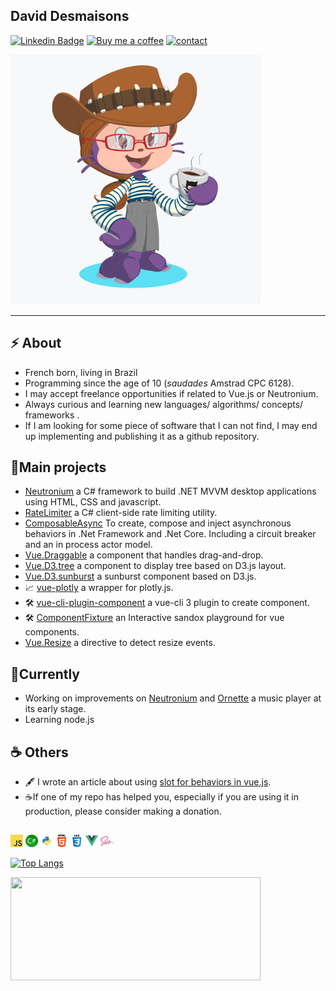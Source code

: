 




## David Desmaisons

[![Linkedin Badge](https://img.shields.io/badge/-LinkedIn-blue?style=flat-square&logo=Linkedin&logoColor=white)](https://www.linkedin.com/in/david-desmaisons-phd-mcp-csm-2b9bb028/)
[![Buy me a coffee](https://img.shields.io/badge/buy%20me%20a-coffee-yellow.svg)](https://www.paypal.com/cgi-bin/webscr?cmd=_donations&business=GYAEKQZJ4FQT2&currency_code=USD&source=url)
[![contact](https://img.shields.io/badge/contact-email-green)](mailto:desmaisons_david@hotmail.com)

<img align="right
" src="https://raw.githubusercontent.com/David-Desmaisons/David-Desmaisons/master/octocat.png" alt="my octocat" width="400"/>

---

## ⚡ About
- French born, living in Brazil
- Programming since the age of 10 (*saudades*  Amstrad CPC 6128).
- I may accept freelance opportunities if related to Vue.js or Neutronium.
- Always curious and learning new languages/ algorithms/ concepts/ frameworks . 
- If I am looking for some piece of software that I can not find, I may end up implementing and publishing it as a github repository.

## 🚀Main projects
* [Neutronium](https://github.com/NeutroniumCore/Neutronium) a C# framework to build .NET MVVM desktop applications using HTML, CSS and javascript.
* [RateLimiter](https://github.com/David-Desmaisons/RateLimiter) a C# client-side rate limiting utility.
* [ComposableAsync](https://github.com/David-Desmaisons/ComposableAsync) To create, compose and inject asynchronous behaviors in .Net Framework and .Net Core. Including a circuit breaker and an in process actor model.
* [Vue.Draggable](https://github.com/SortableJS/Vue.Draggable) a component that handles drag-and-drop.
* [Vue.D3.tree](https://github.com/David-Desmaisons/Vue.D3.tree) a component to display tree based on D3.js layout.
* [Vue.D3.sunburst](https://github.com/David-Desmaisons/Vue.D3.sunburst) a sunburst component based on D3.js.
* 📈 [vue-plotly](https://github.com/David-Desmaisons/vue-plotly) a wrapper for plotly.js.
* 🛠️ [vue-cli-plugin-component](https://github.com/David-Desmaisons/vue-cli-plugin-component) a vue-cli 3 plugin to create component.
* 🛠️ [ComponentFixture](https://github.com/David-Desmaisons/ComponentFixture) an Interactive sandox playground for vue components.
* [Vue.Resize](https://github.com/David-Desmaisons/Vue.resize) a directive to detect resize events.


## 🔭Currently
* Working on improvements on [Neutronium](https://github.com/NeutroniumCore/Neutronium) and [Ornette](https://github.com/David-Desmaisons/Ornette) a music player at its early stage.
* Learning node.js

## ☕ Others
* 🖋 I wrote an article about using [slot for behaviors in vue.js](https://www.digitalocean.com/community/tutorials/vuejs-renderless-behavior-slots).
* ☕If one of my repo has helped you, especially if you are using it in production, please consider making a donation.

## 

<code><img height="20" src="https://raw.githubusercontent.com/github/explore/80688e429a7d4ef2fca1e82350fe8e3517d3494d/topics/javascript/javascript.png"></code>
<code><img height="20" src="https://raw.githubusercontent.com/github/explore/80688e429a7d4ef2fca1e82350fe8e3517d3494d/topics/csharp/csharp.png"></code>
<code><img height="20" src="https://raw.githubusercontent.com/github/explore/80688e429a7d4ef2fca1e82350fe8e3517d3494d/topics/python/python.png"></code>
<code><img height="20" src="https://raw.githubusercontent.com/github/explore/80688e429a7d4ef2fca1e82350fe8e3517d3494d/topics/html/html.png"></code>
<code><img height="20" src="https://raw.githubusercontent.com/github/explore/80688e429a7d4ef2fca1e82350fe8e3517d3494d/topics/css/css.png"></code>
<code><img height="20" src="https://raw.githubusercontent.com/github/explore/80688e429a7d4ef2fca1e82350fe8e3517d3494d/topics/vue/vue.png"></code>
<code><img height="20" src="https://raw.githubusercontent.com/github/explore/80688e429a7d4ef2fca1e82350fe8e3517d3494d/topics/sass/sass.png"></code>

[![Top Langs](https://github-readme-stats.vercel.app/api/top-langs/?username=David-Desmaisons&hide=Jupyter%20notebook,apacheconf&layout=compact)](https://github.com/anuraghazra/github-readme-stats)

<img  width="400" height="165" src="https://github-readme-stats.vercel.app/api?username=David-Desmaisons&show_icons=true&hide_border=false&line_height=20&title_color=0366d6&icon_color=1b93c9&show_owner=true&include_all_commits=true"/>


